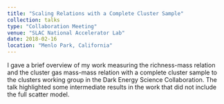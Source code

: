 ```yaml
---
title: "Scaling Relations with a Complete Cluster Sample"
collection: talks
type: "Collaboration Meeting"
venue: "SLAC National Accelerator Lab"
date: 2018-02-16
location: "Menlo Park, California"
---
```

I gave a brief overview of my work measuring the richness-mass relation and the cluster gas mass-mass relation with a complete cluster sample to the clusters working group in the Dark Energy Science Collaboration. The talk highlighted some intermediate results in the work that did not include the full scatter model.
